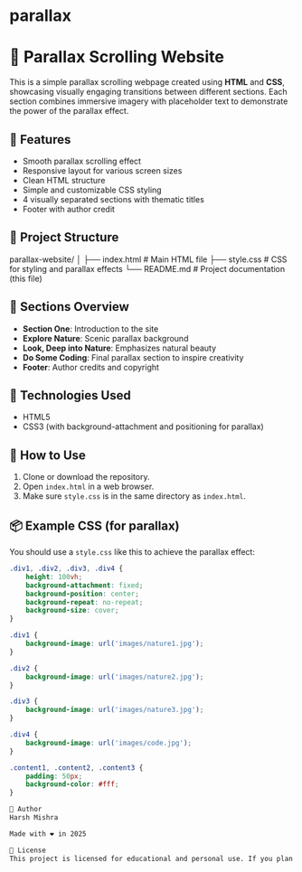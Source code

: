 # parallax

# 🌄 Parallax Scrolling Website
This is a simple parallax scrolling webpage created using **HTML** and **CSS**, showcasing visually engaging transitions between different sections. Each section combines immersive imagery with placeholder text to demonstrate the power of the parallax effect.

## 🚀 Features
- Smooth parallax scrolling effect
- Responsive layout for various screen sizes
- Clean HTML structure
- Simple and customizable CSS styling
- 4 visually separated sections with thematic titles
- Footer with author credit

## 📁 Project Structure
parallax-website/
│
├── index.html # Main HTML file
├── style.css # CSS for styling and parallax effects
└── README.md # Project documentation (this file)


## 📸 Sections Overview

- **Section One**: Introduction to the site
- **Explore Nature**: Scenic parallax background
- **Look, Deep into Nature**: Emphasizes natural beauty
- **Do Some Coding**: Final parallax section to inspire creativity
- **Footer**: Author credits and copyright

## 🎨 Technologies Used

- HTML5
- CSS3 (with background-attachment and positioning for parallax)

## 🔧 How to Use

1. Clone or download the repository.
2. Open `index.html` in a web browser.
3. Make sure `style.css` is in the same directory as `index.html`.

## 📦 Example CSS (for parallax)

You should use a `style.css` like this to achieve the parallax effect:

```css
.div1, .div2, .div3, .div4 {
    height: 100vh;
    background-attachment: fixed;
    background-position: center;
    background-repeat: no-repeat;
    background-size: cover;
}

.div1 {
    background-image: url('images/nature1.jpg');
}

.div2 {
    background-image: url('images/nature2.jpg');
}

.div3 {
    background-image: url('images/nature3.jpg');
}

.div4 {
    background-image: url('images/code.jpg');
}

.content1, .content2, .content3 {
    padding: 50px;
    background-color: #fff;
}

👤 Author
Harsh Mishra

Made with ❤️ in 2025

📄 License
This project is licensed for educational and personal use. If you plan to use it commercially, please credit the author.


